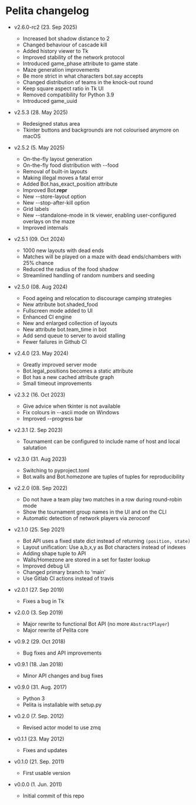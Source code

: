 # Pelita changelog

  * v2.6.0-rc2 (23. Sep 2025)

    - Increased bot shadow distance to 2
    - Changed behaviour of cascade kill
    - Added history viewer to Tk
    - Improved stability of the network protocol
    - Introduced game_phase attribute to game state
    - Maze generation improvements
    - Be more strict in what characters bot.say accepts
    - Changed distribution of teams in the knock-out round
    - Keep square aspect ratio in Tk UI
    - Removed compatibility for Python 3.9
    - Introduced game_uuid

  * v2.5.3 (28. May 2025)

    - Redesigned status area
    - Tkinter buttons and backgrounds are not colourised anymore on macOS

  * v2.5.2 (5. May 2025)

    - On-the-fly layout generation
    - On-the-fly food distribution with --food
    - Removal of built-in layouts
    - Making illegal moves a fatal error
    - Added Bot.has_exact_position attribute
    - Improved Bot.__repr__
    - New --store-layout option
    - New --stop-after-kill option
    - Grid labels
    - New --standalone-mode in tk viewer, enabling user-configured overlays on the maze
    - Improved internals

  * v2.5.1 (09. Oct 2024)

    - 1000 new layouts with dead ends
    - Matches will be played on a maze with dead ends/chambers with 25% chance
    - Reduced the radius of the food shadow
    - Streamlined handling of random numbers and seeding

  * v2.5.0 (08. Aug 2024)

     - Food ageing and relocation to discourage camping strategies
     - New attribute bot.shaded_food
     - Fullscreen mode added to UI
     - Enhanced CI engine
     - New and enlarged collection of layouts
     - New attribute bot.team_time in bot
     - Add send queue to server to avoid stalling
     - Fewer failures in Github CI

  * v2.4.0 (23. May 2024)

     - Greatly improved server mode
     - Bot.legal_positions becomes a static attribute
     - Bot has a new cached attribute graph
     - Small timeout improvements

  * v2.3.2 (16. Oct 2023)

     - Give advice when tkinter is not available
     - Fix colours in --ascii mode on Windows
     - Improved --progress bar

  * v2.3.1 (2. Sep 2023)

     - Tournament can be configured to include name of host and local salutation

  * v2.3.0 (31. Aug 2023)

     - Switching to pyproject.toml
     - Bot.walls and Bot.homezone are tuples of tuples for reproducibility

  * v2.2.0 (08. Sep 2022)

    - Do not have a team play two matches in a row during round-robin mode
    - Show the tournament group names in the UI and on the CLI
    - Automatic detection of network players via zeroconf

  * v2.1.0 (25. Sep 2021)

    - Bot API uses a fixed state dict instead of returning `(position, state)`
    - Layout unification: Use a,b,x,y as Bot characters instead of indexes
    - Adding shape tuple to API
    - Walls/Homezone are stored in a set for faster lookup
    - Improved debug UI
    - Changed primary branch to ‘main’
    - Use Gitlab CI actions instead of travis

  * v2.0.1 (27. Sep 2019)

    - Fixes a bug in Tk

  * v2.0.0 (3. Sep 2019)

    - Major rewrite to functional Bot API (no more `AbstractPlayer`)
    - Major rewrite of Pelita core

  * v0.9.2 (29. Oct 2018)

    - Bug fixes and API improvements

  * v0.9.1 (18. Jan 2018)

    - Minor API changes and bug fixes

  * v0.9.0 (31. Aug. 2017)

    - Python 3
    - Pelita is installable with setup.py

  * v0.2.0 (7. Sep. 2012)

    - Revised actor model to use zmq

  * v0.1.1 (23. May 2012)

    - Fixes and updates

  * v0.1.0 (21. Sep. 2011)

    - First usable version

  * v0.0.0 (1. Jun. 2011)

    - Initial commit of this repo
